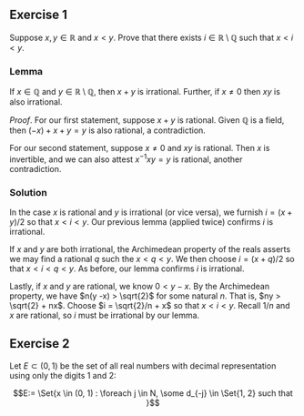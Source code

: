 ## Exercise 1

Suppose $x, y \in \mathbb{R}$ and $x < y$. Prove that there exists $i \in \mathbb{R} \setminus \mathbb{Q}$ such that $x < i < y$.

### Lemma

If $x \in \mathbb{Q}$ and $y \in \mathbb{R} \setminus \mathbb{Q}$, then $x + y$ is irrational. Further, if $x \ne 0$ then $xy$ is also irrational.

*Proof*. For our first statement, suppose $x + y$ is rational. Given $\mathbb{Q}$ is a field, then $(-x) + x + y = y$ is also rational, a contradiction.

For our second statement, suppose $x \ne 0$ and $xy$ is rational. Then $x$ is invertible, and we can also attest $x^{-1}xy = y$ is rational, another contradiction.

### Solution

In the case $x$ is rational and $y$ is irrational (or vice versa), we furnish $i = (x + y)/2$ so that $x < i < y.$ Our previous lemma (applied twice) confirms $i$ is irrational.

If $x$ and $y$ are both irrational, the Archimedean property of the reals asserts we may find a rational $q$ such the $x < q < y.$ We then choose $i = (x + q)/2$ so that $x < i < q < y$. As before, our lemma confirms $i$ is irrational.

Lastly, if $x$ and $y$ are rational, we know $0 < y - x$. By the Archimedean property, we have $n(y -x) > \sqrt{2}$ for some natural $n$. That is, $ny > \sqrt{2} + nx$. Choose $i = \sqrt{2}/n + x$ so that $x < i < y$. Recall $1/n$ and $x$ are rational, so $i$ must be irrational by our lemma.

## Exercise 2

Let $E \subset (0, 1)$ be the set of all real numbers with decimal representation using only the digits $1$ and $2$:

$$E:= \Set{x \in (0, 1) : \foreach j \in N, \some d_{-j} \in \Set{1, 2} such that }$$
